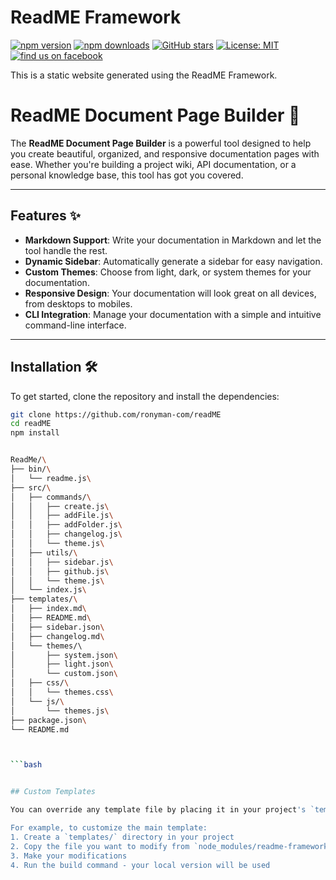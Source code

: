 # ReadME Framework
[![npm version](https://img.shields.io/npm/v/npm-seo-optimizer.svg?style=flat-square)](https://www.npmjs.com/package/readme-framework)
[![npm downloads](https://img.shields.io/npm/dm/npm-seo-optimizer.svg?style=flat-square)](https://www.npmjs.com/package/readme-framework)
[![GitHub stars](https://img.shields.io/github/stars/ronyman-com/npm-seo-optimizer.svg?style=social)](https://www.npmjs.com/package/readme-framework)
[![License: MIT](https://img.shields.io/badge/License-MIT-blue.svg)](https://opensource.org/licenses/MIT)
[![find us on facebook](https://scontent.fmel8-1.fna.fbcdn.net/v/t39.30808-6/492401896_1108479551297909_9183837021616266448_n.jpg?_nc_cat=105&ccb=1-7&_nc_sid=833d8c&_nc_ohc=CdMM79rKP5IQ7kNvwGJzuy1&_nc_oc=AdkMoboGggKwBf5piaLEnwPpb9s1qihD4jHm1o1HXHnvpyogkF3CWr4jWk1vtRmtYZs-aON7ir5y95aU-3td-WT1&_nc_zt=23&_nc_ht=scontent.fmel8-1.fna&_nc_gid=HoMrEe_cuT53mLHjhc0vNA&oh=00_AfE4YFltC8FqkcbezUNsUYBOYA7fyuuXodwfYU0jT1R0og&oe=680B5603)](...)






This is a static website generated using the ReadME Framework.


# ReadME Document Page Builder 📄

The **ReadME Document Page Builder** is a powerful tool designed to help you create beautiful, organized, and responsive documentation pages with ease. Whether you're building a project wiki, API documentation, or a personal knowledge base, this tool has got you covered.

---

## Features ✨

- **Markdown Support**: Write your documentation in Markdown and let the tool handle the rest.
- **Dynamic Sidebar**: Automatically generate a sidebar for easy navigation.
- **Custom Themes**: Choose from light, dark, or system themes for your documentation.
- **Responsive Design**: Your documentation will look great on all devices, from desktops to mobiles.
- **CLI Integration**: Manage your documentation with a simple and intuitive command-line interface.

---

## Installation 🛠️

To get started, clone the repository and install the dependencies:

```bash
git clone https://github.com/ronyman-com/readME
cd readME
npm install


ReadMe/\
├── bin/\
│   └── readme.js\
├── src/\
│   ├── commands/\
│   │   ├── create.js\
│   │   ├── addFile.js\
│   │   ├── addFolder.js\
│   │   ├── changelog.js\
│   │   └── theme.js\      
│   ├── utils/\
│   │   ├── sidebar.js\
│   │   ├── github.js\
│   │   └── theme.js\         
│   └── index.js\
├── templates/\
│   ├── index.md\
│   ├── README.md\
│   ├── sidebar.json\
│   ├── changelog.md\
│   └── themes/\             
│       ├── system.json\      
│       ├── light.json\        
│       └── custom.json\     
│   ├── css/\
│   │   └── themes.css\     
│   └── js/\
│       └── themes.js\       
├── package.json\
└── README.md



```bash


## Custom Templates

You can override any template file by placing it in your project's `templates/` directory. The build system will prioritize these files over the default ones included in the package.

For example, to customize the main template:
1. Create a `templates/` directory in your project
2. Copy the file you want to modify from `node_modules/readme-framework/templates/` to your local `templates/` directory
3. Make your modifications
4. Run the build command - your local version will be used

